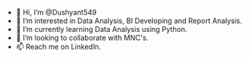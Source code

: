 - 👋 Hi, I’m @Dushyant549
- 👀 I’m interested in Data Analysis, BI Developing and Report Analysis.
- 🌱 I’m currently learning Data Analysis using Python.
- 💞️ I’m looking to collaborate with MNC's.
- 📫 Reach me on LinkedIn.

<!---
Dushyant549/Dushyant549 is a ✨ special ✨ repository because its `README.md` (this file) appears on your GitHub profile.
You can click the Preview link to take a look at your changes.
--->
